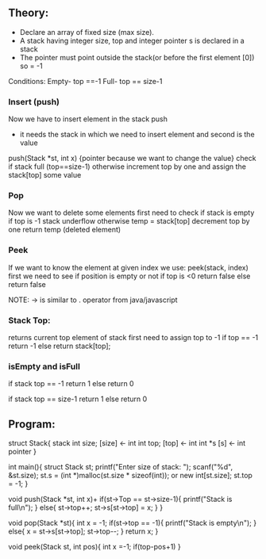 ## Theory:
* Declare an array of fixed size (max size).
* A stack having integer size, top and integer pointer s is declared in a stack
* The pointer must point outside the stack(or before the first element [0]) so = -1

Conditions: Empty- top ==-1
            Full- top == size-1

### Insert (push)
Now we have to insert element in the stack push
* it needs the stack in which we need to insert element and second is the value
 
push(Stack *st, int x)  {pointer because we want to change the value}
    check if stack full (top==size-1)
otherwise 
        increment top by one and assign the stack[top] some value    

### Pop
Now we want to delete some elements
first need to check if stack is empty
if top is -1
    stack underflow
otherwise
    temp = stack[top]
    decrement top by one
    return temp (deleted element)

### Peek
If we want to know the element at given index we use: peek(stack, index)
first we need to see if position is empty or not
    if top is <0
        return false
    else
        return false


NOTE: -> is similar to . operator from java/javascript

### Stack Top: 
returns current top element of stack
first need to assign top to -1 
if top == -1 
    return -1
else
    return stack[top];


### isEmpty and isFull
if stack top == -1 
    return 1
else
    return 0

if stack top == size-1
    return 1
else
    return 0
    


## Program: 

struct Stack{                       stack
    int size;                       [size] <- int
    int top;                        [top] <- int 
    int *s                          [s] <- int pointer
}

int main(){
    struct Stack st;
    printf("Enter size of stack: ");
    scanf("%d", &st.size);
    st.s = (int *)malloc(st.size * sizeof(int));   or       new int[st.size];
    st.top = -1;
}

void push(Stack *st, int x)+
    if(st->Top == st->size-1){
        printf("Stack is full\n");
    }
    else{
        st->top++;
        st->s[st->top] = x;
    }
}

void pop(Stack *st){
    int x = -1;
    if(st->top == -1){
        printf("Stack is empty\n");
    }
    else{
        x = st->s[st->top];
        st->top--;
    }
    return x;
}

void peek(Stack st, int pos){
    int x =-1;
    if(top-pos+1)
}
